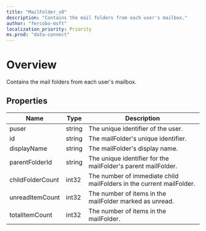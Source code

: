 ```yaml
---
title: "MailFolder_v0"
description: "Contains the mail folders from each user's mailbox."
author: "fercobo-msft"
localization_priority: Priority
ms.prod: "data-connect"
---
```


# Overview

Contains the mail folders from each user's mailbox.

## Properties

| Name             | Type   | Description                                                          |
| ---------------- | ------ | -------------------------------------------------------------------- |
| puser                         | string   | The unique identifier of the user.  
| id               | string | The mailFolder's unique identifier.                                  |
| displayName      | string | The mailFolder's display name.                                       |
| parentFolderId   | string | The unique identifier for the mailFolder's parent mailFolder.        |
| childFolderCount | int32  | The number of immediate child mailFolders in the current mailFolder. |
| unreadItemCount  | int32  | The number of items in the mailFolder marked as unread.              |
| totalItemCount   | int32  | The number of items in the mailFolder.                               |
